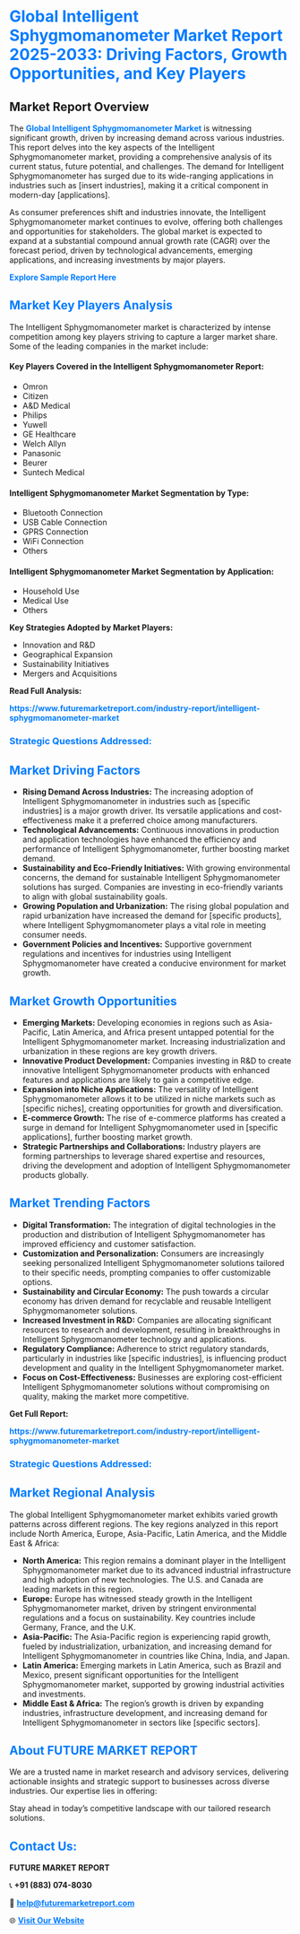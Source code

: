 <h1 style="color: #007BFF;">Global Intelligent Sphygmomanometer Market Report 2025-2033: Driving Factors, Growth Opportunities, and Key Players</h1>

<section id="overview">
<h2>Market Report Overview</h2>
<p>The <a href="https://www.futuremarketreport.com/industry-report/intelligent-sphygmomanometer-market" style="color: #007BFF; text-decoration: none;"><strong>Global Intelligent Sphygmomanometer Market</strong></a> is witnessing significant growth, driven by increasing demand across various industries. This report delves into the key aspects of the Intelligent Sphygmomanometer market, providing a comprehensive analysis of its current status, future potential, and challenges. The demand for Intelligent Sphygmomanometer has surged due to its wide-ranging applications in industries such as [insert industries], making it a critical component in modern-day [applications].</p>
<p>As consumer preferences shift and industries innovate, the Intelligent Sphygmomanometer market continues to evolve, offering both challenges and opportunities for stakeholders. The global market is expected to expand at a substantial compound annual growth rate (CAGR) over the forecast period, driven by technological advancements, emerging applications, and increasing investments by major players.</p>
</section>

<section id="overview">
<p><a href="https://www.futuremarketreport.com/request-sample/reportId=79198" style="color: #007BFF; text-decoration: none;"><strong>Explore Sample Report Here</strong></a></p>
</section>

<section id="key-players">
<h2 style="color: #007BFF;">Market Key Players Analysis</h2>
<p>The Intelligent Sphygmomanometer market is characterized by intense competition among key players striving to capture a larger market share. Some of the leading companies in the market include:</p>
<h4>Key Players Covered in the Intelligent Sphygmomanometer Report:</h4>
<ul><li>Omron</li><li>Citizen</li><li>A&amp;D Medical</li><li>Philips</li><li>Yuwell</li><li>GE Healthcare</li><li>Welch Allyn</li><li>Panasonic</li><li>Beurer</li><li>Suntech Medical</li></ul>
<h4>Intelligent Sphygmomanometer Market Segmentation by Type:</h4>
<ul><li>Bluetooth Connection</li><li>USB Cable Connection</li><li>GPRS Connection</li><li>WiFi Connection</li><li>Others</li></ul>

<h4>Intelligent Sphygmomanometer Market Segmentation by Application:</h4>
<ul><li>Household Use</li><li>Medical Use</li><li>Others</li></ul>
<p><strong>Key Strategies Adopted by Market Players:</strong></p>
<ul>
<li>Innovation and R&D</li>
<li>Geographical Expansion</li>
<li>Sustainability Initiatives</li>
<li>Mergers and Acquisitions</li>
</ul>
</section>

<section>
<p><strong>Read Full Analysis: </strong></p><a href="https://www.futuremarketreport.com/industry-report/intelligent-sphygmomanometer-market" style="color: #007BFF; text-decoration: none;"><strong>https://www.futuremarketreport.com/industry-report/intelligent-sphygmomanometer-market</strong></a>
<h3 style="color: #007BFF;">Strategic Questions Addressed:</h3>
</section>

<section id="driving-factors">
<h2 style="color: #007BFF;">Market Driving Factors</h2>
<ul>
<li><strong>Rising Demand Across Industries:</strong> The increasing adoption of Intelligent Sphygmomanometer in industries such as [specific industries] is a major growth driver. Its versatile applications and cost-effectiveness make it a preferred choice among manufacturers.</li>
<li><strong>Technological Advancements:</strong> Continuous innovations in production and application technologies have enhanced the efficiency and performance of Intelligent Sphygmomanometer, further boosting market demand.</li>
<li><strong>Sustainability and Eco-Friendly Initiatives:</strong> With growing environmental concerns, the demand for sustainable Intelligent Sphygmomanometer solutions has surged. Companies are investing in eco-friendly variants to align with global sustainability goals.</li>
<li><strong>Growing Population and Urbanization:</strong> The rising global population and rapid urbanization have increased the demand for [specific products], where Intelligent Sphygmomanometer plays a vital role in meeting consumer needs.</li>
<li><strong>Government Policies and Incentives:</strong> Supportive government regulations and incentives for industries using Intelligent Sphygmomanometer have created a conducive environment for market growth.</li>
</ul>
</section>

<section id="growth-opportunities">
<h2 style="color: #007BFF;">Market Growth Opportunities</h2>
<ul>
<li><strong>Emerging Markets:</strong> Developing economies in regions such as Asia-Pacific, Latin America, and Africa present untapped potential for the Intelligent Sphygmomanometer market. Increasing industrialization and urbanization in these regions are key growth drivers.</li>
<li><strong>Innovative Product Development:</strong> Companies investing in R&D to create innovative Intelligent Sphygmomanometer products with enhanced features and applications are likely to gain a competitive edge.</li>
<li><strong>Expansion into Niche Applications:</strong> The versatility of Intelligent Sphygmomanometer allows it to be utilized in niche markets such as [specific niches], creating opportunities for growth and diversification.</li>
<li><strong>E-commerce Growth:</strong> The rise of e-commerce platforms has created a surge in demand for Intelligent Sphygmomanometer used in [specific applications], further boosting market growth.</li>
<li><strong>Strategic Partnerships and Collaborations:</strong> Industry players are forming partnerships to leverage shared expertise and resources, driving the development and adoption of Intelligent Sphygmomanometer products globally.</li>
</ul>
</section>

<section id="trending-factors">
<h2 style="color: #007BFF;">Market Trending Factors</h2>
<ul>
<li><strong>Digital Transformation:</strong> The integration of digital technologies in the production and distribution of Intelligent Sphygmomanometer has improved efficiency and customer satisfaction.</li>
<li><strong>Customization and Personalization:</strong> Consumers are increasingly seeking personalized Intelligent Sphygmomanometer solutions tailored to their specific needs, prompting companies to offer customizable options.</li>
<li><strong>Sustainability and Circular Economy:</strong> The push towards a circular economy has driven demand for recyclable and reusable Intelligent Sphygmomanometer solutions.</li>
<li><strong>Increased Investment in R&D:</strong> Companies are allocating significant resources to research and development, resulting in breakthroughs in Intelligent Sphygmomanometer technology and applications.</li>
<li><strong>Regulatory Compliance:</strong> Adherence to strict regulatory standards, particularly in industries like [specific industries], is influencing product development and quality in the Intelligent Sphygmomanometer market.</li>
<li><strong>Focus on Cost-Effectiveness:</strong> Businesses are exploring cost-efficient Intelligent Sphygmomanometer solutions without compromising on quality, making the market more competitive.</li>
</ul>
</section>

<section>
<p><strong>Get Full Report: </strong></p><a href="https://www.futuremarketreport.com/industry-report/intelligent-sphygmomanometer-market" style="color: #007BFF; text-decoration: none;"><strong>https://www.futuremarketreport.com/industry-report/intelligent-sphygmomanometer-market</strong></a>
<h3 style="color: #007BFF;">Strategic Questions Addressed:</h3>
</section>


<section id="regional-analysis">
<h2 style="color: #007BFF;">Market Regional Analysis</h2>
<p>The global Intelligent Sphygmomanometer market exhibits varied growth patterns across different regions. The key regions analyzed in this report include North America, Europe, Asia-Pacific, Latin America, and the Middle East & Africa:</p>
<ul>
<li><strong>North America:</strong> This region remains a dominant player in the Intelligent Sphygmomanometer market due to its advanced industrial infrastructure and high adoption of new technologies. The U.S. and Canada are leading markets in this region.</li>
<li><strong>Europe:</strong> Europe has witnessed steady growth in the Intelligent Sphygmomanometer market, driven by stringent environmental regulations and a focus on sustainability. Key countries include Germany, France, and the U.K.</li>
<li><strong>Asia-Pacific:</strong> The Asia-Pacific region is experiencing rapid growth, fueled by industrialization, urbanization, and increasing demand for Intelligent Sphygmomanometer in countries like China, India, and Japan.</li>
<li><strong>Latin America:</strong> Emerging markets in Latin America, such as Brazil and Mexico, present significant opportunities for the Intelligent Sphygmomanometer market, supported by growing industrial activities and investments.</li>
<li><strong>Middle East & Africa:</strong> The region’s growth is driven by expanding industries, infrastructure development, and increasing demand for Intelligent Sphygmomanometer in sectors like [specific sectors].</li>
</ul>
</section>

<footer>
<h2 style="color: #007BFF;">About FUTURE MARKET REPORT</h2>
<p>We are a trusted name in market research and advisory services, delivering actionable insights and strategic support to businesses across diverse industries. Our expertise lies in offering:</p>

<p>Stay ahead in today’s competitive landscape with our tailored research solutions.</p>

<h2 style="color: #007BFF;">Contact Us:</h2>
<p><strong>FUTURE MARKET REPORT</strong></p>
<p>📞 <strong>+91 (883) 074-8030</strong></p>
<p>📧 <strong><a href="mailto:help@futuremarketreport.com" style="color: #007BFF;">help@futuremarketreport.com</a></strong></p>
<p>🌐 <strong><a href="https://www.futuremarketreport.com/" style="color: #007BFF;">Visit Our Website</a></strong></p>
</footer>